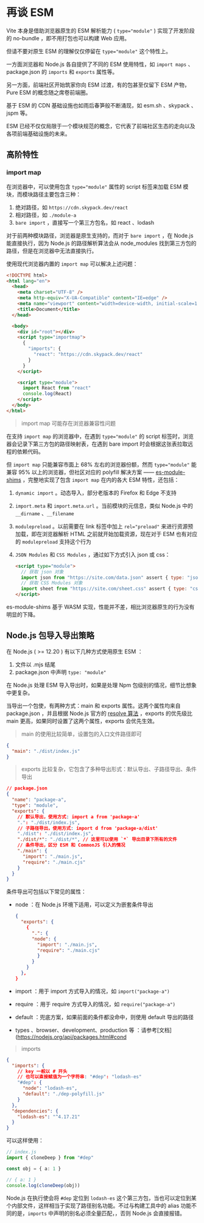 # 再谈 ESM

Vite 本身是借助浏览器原生的 ESM 解析能力 ( `type="module"` ) 实现了开发阶段的 no-bundle ，即不用打包也可以构建 Web 应用。

但请不要对原生 ESM 的理解仅仅停留在 `type="module"` 这个特性上。

一方面浏览器和 Node.js 各自提供了不同的 ESM 使用特性，如 `import maps` 、package.json 的 `imports` 和 `exports` 属性等。

另一方面，前端社区开始筑家你向 ESM 过渡，有的包甚至仅留下 ESM 产物，Pure ESM 的概念随之席卷前端圈。

基于 ESM 的 CDN 基础设施也如雨后春笋般不断涌现，如 esm.sh 、skypack 、jspm 等。

ESM 已经不仅仅局限于一个模块规范的概念，它代表了前端社区生态的走向以及各项前端基础设施的未来。

## 高阶特性

### import map

在浏览器中，可以使用包含 `type="module"` 属性的 script 标签来加载 ESM 模块，而模块路径主要包含三种：

1. 绝对路径，如 `https://cdn.skypack.dev/react`
1. 相对路径，如 `./module-a`
1. `bare import` ，直接写一个第三方包名，如 react 、lodash

对于前两种模块路径，浏览器是原生支持的，而对于 `bare import` ，在 Node.js 能直接执行，因为 Node.js 的路径解析算法会从 node_modules 找到第三方包的路径，但是在浏览器中无法直接执行。

使用现代浏览器内置的 `import map` 可以解决上述问题：

```html
<!DOCTYPE html>
<html lang="en">
  <head>
    <meta charset="UTF-8" />
    <meta http-equiv="X-UA-Compatible" content="IE=edge" />
    <meta name="viewport" content="width=device-width, initial-scale=1.0" />
    <title>Document</title>
  </head>

  <body>
    <div id="root"></div>
    <script type="importmap">
      {
        "imports": {
          "react": "https://cdn.skypack.dev/react"
        }
      }
    </script>

    <script type="module">
      import React from "react"
      console.log(React)
    </script>
  </body>
</html>
```

> import map 可能存在浏览器兼容性问题

在支持 `import map` 的浏览器中，在遇到 `type="module"` 的 script 标签时，浏览器会记录下第三方包的路径映射表，在遇到 bare import 时会根据这张表拉取远程的依赖代码。

但 `import map` 只能兼容市面上 68% 左右的浏览器份额，然而 `type="module"` 能兼容 95% 以上的浏览器，但社区对应的 polyfill 解决方案 —— [es-module-shims](https://github.com/guybedford/es-module-shims) ，完整地实现了包含 `import map` 在内的各大 ESM 特性，还包括：

1. `dynamic import` 。动态导入，部分老版本的 Firefox 和 Edge 不支持
1. `import.meta` 和 `import.meta.url` 。当前模块的元信息，类似 Node.js 中的 `__dirname` 、`__filename`
1. `modulepreload` 。以前需要在 link 标签中加上 `rel="preload"` 来进行资源预加载，即在浏览器解析 HTML 之前就开始加载资源，现在对于 ESM 也有对应的 `modulepreload` 支持这个行为
1. `JSON Modules` 和 `CSS Modules` ，通过如下方式引入 json 或 css：

   ```html
   <script type="module">
     // 获取 json 对象
     import json from "https://site.com/data.json" assert { type: "json" }
     // 获取 CSS Modules 对象
     import sheet from "https://site.com/sheet.css" assert { type: "css" }
   </script>
   ```

es-module-shims 基于 WASM 实现，性能并不差，相比浏览器原生的行为没有明显的下降。

## Node.js 包导入导出策略

在 Node.js ( >= 12.20 ) 有以下几种方式使用原生 ESM ：

1. 文件以 .mjs 结尾
1. package.json 中声明 `type: "module"`

在 Node.js 处理 ESM 导入导出时，如果是处理 Npm 包级别的情况，细节比想象中更复杂。

当导出一个包使，有两种方式：main 和 exports 属性。这两个属性均来自 package.json ，并且根据 Node.js 官方的 [resolve 算法](http://nodejs.cn/api/esm.html#resolver-algorithm-specification) ，exports 的优先级比 main 更高，如果同时设置了这两个属性，exports 会优先生效。

> main 的使用比较简单，设置包的入口文件路径即可

```json
{
  "main": "./dist/index.js"
}
```

> exports 比较复杂，它包含了多种导出形式：默认导出、子路径导出、条件导出

```json
// package.json
{
  "name": "package-a",
  "type": "module",
  "exports": {
    // 默认导出，使用方式: import a from 'package-a'
    ".": "./dist/index.js",
    // 子路径导出，使用方式: import d from 'package-a/dist'
    "./dist": "./dist/index.js",
    "./dist/*": "./dist/*", // 这里可以使用 `*` 导出目录下所有的文件
    // 条件导出，区分 ESM 和 CommonJS 引入的情况
    "./main": {
      "import": "./main.js",
      "require": "./main.cjs"
    }
  }
}
```

条件导出可包括以下常见的属性：

- node ：在 Node.js 环境下适用，可以定义为嵌套条件导出

  ```json
  {
    "exports": {
      {
        ".": {
        "node": {
          "import": "./main.js",
          "require": "./main.cjs"
          }
        }
      }
    },
  }
  ```

- import ：用于 import 方式导入的情况，如 `import("package-a")`
- require ：用于 require 方式导入的情况，如 `require("package-a")`
- default ：兜底方案，如果前面的条件都没命中，则使用 default 导出的路径
- types 、browser、development、production 等 ：请参考[文档](https://nodejs.org/api/packages.html#cond

> imports

```json
{
  "imports": {
    // key 一般以 # 开头
    // 也可以直接赋值为一个字符串: "#dep": "lodash-es"
    "#dep": {
      "node": "lodash-es",
      "default": "./dep-polyfill.js"
    }
  },
  "dependencies": {
    "lodash-es": "^4.17.21"
  }
}
```

可以这样使用：

```ts
// index.js
import { cloneDeep } from "#dep"

const obj = { a: 1 }

// { a: 1 }
console.log(cloneDeep(obj))
```

Node.js 在执行使会将 `#dep` 定位到 `lodash-es` 这个第三方包，当也可以定位到某个内部文件，这样相当于实现了路径别名功能。不过与构建工具中的 alias 功能不同的是，`imports` 中声明的别名必须全量匹配，，否则 Node.js 会直接报错。
